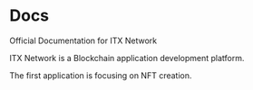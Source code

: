 # Docs
Official Documentation for ITX Network

ITX Network is a Blockchain application development platform.

The first application is focusing on NFT creation. 
